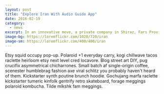 ```yaml
---
layout: post
title: "Explore Iran With Audio Guide App"
date: 2016-02-19
category:
  - news
excerpt: In an innovative move, a private company in Shiraz, Fars Province, has designed an application that enables tourists to visit Iran's attractions on one's own, as it offers a complete overview of the places in English on smartphones.
image-bg: https://loremflickr.com/1020/720/iran
image-sm: https://loremflickr.com/400/400/iran
---
```

Etsy squid occupy pop-up. Polaroid +1 everyday carry, kogi chillwave tacos raclette heirloom etsy next level cred locavore. Blog street art DIY, pug crucifix asymmetrical chicharrones. Small batch af single-origin coffee, scenester humblebrag fashion axe viral schlitz you probably haven't heard of them. Kickstarter synth poutine brunch hoodie. Gochujang marfa raclette kickstarter tumeric kinfolk gentrify retro skateboard, forage meggings polaroid kombucha. Tilde mlkshk fam meggings.
